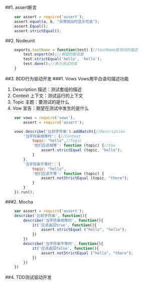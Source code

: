 ##1. assert断言

```javascript
	var assert = require('assert');
	assert.equal(a, b, "异常抛出时显示可选");
	assert.Equal();
	assert.strictEqual();
```

##2. Nodeunit
```javascript
	exports.testName = function(test) {//testName是测试的描述
		test.export(n);//期望的断言数
		test.strictEqual('hello', 'hello');
		test.done();//表示测试完成
	}
```

##3. BDD行为驱动开发
###1. Vows
Vows用平白语句描述功能
1. Description 描述：测试套组的描述
2. Context 上下文：测试运行的上下文
3. Topic 主题：要测试的是什么
4. Vow 宣告：期望在测试中发生的是什么

```javascript
	var vows = require('vows'),
		assert = require('assert');

	vows.describe('比较字符串').addBatch({//Description
		'当字符串相等时': {//Context
			topic: "hello",//Topic
			'他们应该相等': function (topic) {//Vow
				assert.strictEqual (topic, "hello");
			}
		},
		'当字符串不等时': {
			topic: "hello",
			'他们应该不等': function (topic) {
				assert.notStrictEqual (topic, "there");
			}
		}
	}).run();
```

###2. Mocha

```javascript
	var assert = require('assert');
	describe('比较字符串', function(){
		describe('当字符串相等时', function(){
			it('应该返回true', function(){
				assert.strictEqual ("hello", "hello");
			})
		})
		describe('当字符串不等时', function(){
			it('应该返回false', function(){
				assert.notStrictEqual ("hello", "there");
			})
		})
	})
```

##4. TDD测试驱动开发
